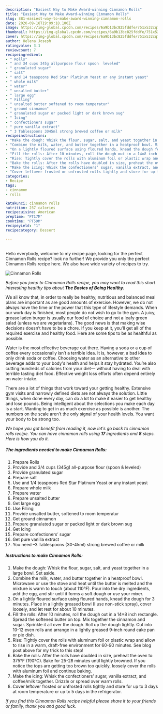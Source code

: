 ```yaml
---
description: "Easiest Way to Make Award-winning Cinnamon Rolls"
title: "Easiest Way to Make Award-winning Cinnamon Rolls"
slug: 881-easiest-way-to-make-award-winning-cinnamon-rolls
date: 2020-09-18T19:09:18.100Z
image: https://img-global.cpcdn.com/recipes/6a9b13bc825fddfe/751x532cq70/cinnamon-rolls-recipe-main-photo.jpg
thumbnail: https://img-global.cpcdn.com/recipes/6a9b13bc825fddfe/751x532cq70/cinnamon-rolls-recipe-main-photo.jpg
cover: https://img-global.cpcdn.com/recipes/6a9b13bc825fddfe/751x532cq70/cinnamon-rolls-recipe-main-photo.jpg
author: Helena Joseph
ratingvalue: 3.1
reviewcount: 7
recipeingredient:
- " Rolls"
- " and 34 cups 345g allpurpose flour spoon  leveled"
- " granulated sugar"
- " salt"
- " and 14 teaspoons Red Star Platinum Yeast or any instant yeast"
- " whole milk"
- " water"
- " unsalted butter"
- " large egg"
- " Filling"
- " unsalted butter softened to room temperatur"
- " ground cinnamon"
- " granulated sugar or packed light or dark brown sug"
- " Icing"
- " confectioners sugar"
- " pure vanilla extract"
- " 3 Tablespoons 3045ml strong brewed coffee or milk"
recipeinstructions:
- "Make the dough: Whisk the flour, sugar, salt, and yeast together in a large bowl. Set aside."
- "Combine the milk, water, and butter together in a heatproof bowl. Microwave or use the stove and heat until the butter is melted and the mixture is warm to touch (about 110°F). Pour into the dry ingredients, add the egg, and stir until it forms a soft dough or use your mixer."
- "On a lightly floured surface using floured hands, knead the dough for 3 minutes. Place in a lightly greased bowl (I use non-stick spray), cover loosely, and let rest for about 10 minutes."
- "Fill the rolls: After 10 minutes, roll the dough out in a 14×8 inch rectangle. Spread the softened butter on top. Mix together the cinnamon and sugar. Sprinkle it all over the dough. Roll up the dough tightly. Cut into 10-12 even rolls and arrange in a lightly greased 9-inch round cake pan or pie dish."
- "Rise: Tightly cover the rolls with aluminum foil or plastic wrap and allow to rise in a warm, draft-free environment for 60-90 minutes. See blog post above for my trick to this step!"
- "Bake the rolls: After the rolls have doubled in size, preheat the oven to 375°F (190°C). Bake for 25-28 minutes until lightly browned. If you notice the tops are getting too brown too quickly, loosely cover the rolls with aluminum foil and continue baking."
- "Make the icing: Whisk the confectioners’ sugar, vanilla extract, and coffee/milk together. Drizzle or spread over warm rolls."
- "Cover leftover frosted or unfrosted rolls tightly and store for up to 3 days at room temperature or up to 5 days in the refrigerator."
categories:
- Recipe
tags:
- cinnamon
- rolls

katakunci: cinnamon rolls 
nutrition: 237 calories
recipecuisine: American
preptime: "PT17M"
cooktime: "PT59M"
recipeyield: "1"
recipecategory: Dessert

---
```

<br>
Hello everybody, welcome to my recipe page, looking for the perfect Cinnamon Rolls recipe? look no further! We provide you only the perfect Cinnamon Rolls recipe here. We also have wide variety of recipes to try.
<br>


![Cinnamon Rolls](https://img-global.cpcdn.com/recipes/6a9b13bc825fddfe/751x532cq70/cinnamon-rolls-recipe-main-photo.jpg)

<i>Before you jump to Cinnamon Rolls recipe, you may want to read this short interesting healthy tips about <strong>The Basics of Being Healthy</strong>.</i>

We all know that, in order to really be healthy, nutritious and balanced meal plans are important as are good amounts of exercise. However, we do not always have the time or the power that this type of lifestyle demands. When our work day is finished, most people do not wish to go to the gym. A juicy, grease laden burger is usually our food of choice and not a leafy green salad (unless we are vegetarians). The good news is that making wise decisions doesn’t have to be a chore. If you keep at it, you'll get all of the required exercise and healthy food. Here are some tips to be as healthful as possible.

Water is the most effective beverage out there. Having a soda or a cup of coffee every occasionally isn’t a terrible idea. It is, however, a bad idea to only drink soda or coffee. Choosing water as an alternative to other beverage adds to your body's health and helps it stay hydrated. You’re also cutting hundreds of calories from your diet— without having to deal with terrible tasting diet food. Effective weight loss efforts often depend entirely on water intake.

There are a lot of things that work toward your getting healthy. Extensive gym visits and narrowly defined diets are not always the solution. Little things, when done every day, can do a lot to make it easier to get healthy and lose pounds. Being intelligent about the selections you make each day is a start. Wanting to get in as much exercise as possible is another. The numbers on the scale aren't the only signal of your health levels. You want your body to be strong too. 


<i>We hope you got benefit from reading it, now let's go back to cinnamon rolls recipe. You can have cinnamon rolls using <strong>17</strong> ingredients and <strong>8</strong> steps. Here is how you do it.
</i>

##### The ingredients needed to make Cinnamon Rolls:

1. Prepare  Rolls
1. Provide  and 3/4 cups (345g) all-purpose flour (spoon &amp; leveled)
1. Provide  granulated sugar
1. Prepare  salt
1. Use  and 1/4 teaspoons Red Star Platinum Yeast or any instant yeast
1. Prepare  whole milk
1. Prepare  water
1. Prepare  unsalted butter
1. Get  large egg
1. Use  Filling
1. Provide  unsalted butter, softened to room temperatur
1. Get  ground cinnamon
1. Prepare  granulated sugar or packed light or dark brown sug
1. Get  Icing
1. Prepare  confectioners’ sugar
1. Get  pure vanilla extract
1. You need  –3 Tablespoons (30-45ml) strong brewed coffee or milk


##### Instructions to make Cinnamon Rolls:

1. Make the dough: Whisk the flour, sugar, salt, and yeast together in a large bowl. Set aside.
1. Combine the milk, water, and butter together in a heatproof bowl. Microwave or use the stove and heat until the butter is melted and the mixture is warm to touch (about 110°F). Pour into the dry ingredients, add the egg, and stir until it forms a soft dough or use your mixer.
1. On a lightly floured surface using floured hands, knead the dough for 3 minutes. Place in a lightly greased bowl (I use non-stick spray), cover loosely, and let rest for about 10 minutes.
1. Fill the rolls: After 10 minutes, roll the dough out in a 14×8 inch rectangle. Spread the softened butter on top. Mix together the cinnamon and sugar. Sprinkle it all over the dough. Roll up the dough tightly. Cut into 10-12 even rolls and arrange in a lightly greased 9-inch round cake pan or pie dish.
1. Rise: Tightly cover the rolls with aluminum foil or plastic wrap and allow to rise in a warm, draft-free environment for 60-90 minutes. See blog post above for my trick to this step!
1. Bake the rolls: After the rolls have doubled in size, preheat the oven to 375°F (190°C). Bake for 25-28 minutes until lightly browned. If you notice the tops are getting too brown too quickly, loosely cover the rolls with aluminum foil and continue baking.
1. Make the icing: Whisk the confectioners’ sugar, vanilla extract, and coffee/milk together. Drizzle or spread over warm rolls.
1. Cover leftover frosted or unfrosted rolls tightly and store for up to 3 days at room temperature or up to 5 days in the refrigerator.


<i>If you find this Cinnamon Rolls recipe helpful please share it to your friends or family, thank you and good luck.</i>
